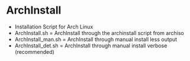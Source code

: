 # ArchInstall
-  Installation Script for Arch Linux
-  ArchInstall.sh = ArchInstall through the archinstall script from archiso
-  ArchInstall_man.sh = ArchInstall through manual install less output
-  ArchInstall_det.sh = ArchInstall through manual install verbose (recommended)
